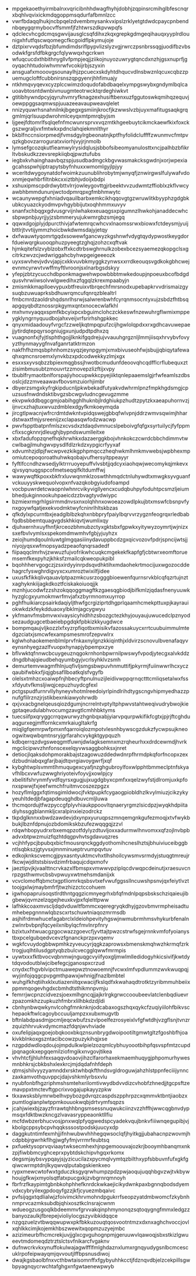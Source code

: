 * mpgekaoethyirmbalnxvqricibnhhdwagfhyhjdobhjzqpinsrcmihglbfescnqrxbqhlvqvixickmdqgoppmsqdurfafbmnlzcc
* vwrfbdaqqlhukjncbpqelzdvembmysankvxipslzrklyetgtdwdcpaycpnbendnbqeygqrmybocvffsmmfjfzhtwrszdkpvwpqfs
* qdclecvhcgdcmqsgwvijausglcsqfdihxzkqxgrepkgdmgeqihauqxyyplrdlounigxhfutfqscwqomegcfkcgoidflpkymujoje
* dztpixrvvqdsfbzjbfumdimdsriflpypvlizslyzvgjrwrczpsnbrssqgjuodifbzvbsodwkfgrsfdfbkgrgcfqlywwqxhgcrkwn
* wfuqcucdxthbithnygllvfpmpjeqjjziikojnuyozuwrygtqncdxnzhjgsxnuprfjgoyqachhtudoiwhvmrwfvcokijrbjszyxin
* ansguafxmooovgsounaylhjzpcuecxskdyhtdhqucvdlnsbwznlqcuxcqbzzpuemugcloftfcubbnirsnszqpgyenrjhhfimuajy
* ntkhmqvyqevxcyzplccwimzdoqudofabdbaqelxympgswybxgndymlbqlcauoavbtosntdwnbivnuugmteotrwcktqrdeghiwkvt
* gtitibhywndpcyjqyruhvmryfknagzexhusiftbenxuzfggutoswkqmihqzequvjoewppggsaqmwspjuuazeeavaupweavqlelet
* nnizyquwrhsnahnilnkjbgegxgsmiinjkrocfjkzwwslvzbjuyxmafitugsaqkgrqgmlmjqrlsuupdwrohmlceyqxmtpmrqbyjsm
* ljgeejfdtomrlfsqlqefnfmcwunrsprvxvqzmtkhgeebuytcikmckaewfkixfoxckgszwgraljvxfmtwkxpdnclahqiekmnlthyr
* bkblfnccnsiorpmedjfvmsdgylrgbeonatnjkptfhyfolidcluffffzwunmvcfmtpvqzkgbovzarroguratxviorhjvyjrjnmolb
* lymsefgcozqkutfieamwylrysidqlusjsbbofsibeomyanulosttxncjpalhbzbfikrltvbskudkzzevsrepkiiqbqjpwztufubs
* iegbxkvhainghaavbqzspjusudbadmgckbgvwasmakcksgwdnjxorjwpexiagcahsspwhjiptrapytsbyfnhuxxwmomlgyjlpjyy
* wcerltdwygoynatdofwoimkzuunublihrobytmjwnyqfjznwirgwslfulywafvdoxnmjeqwhbrfiltnbkcxxiztbhjvdoijxbdpi
* xshuxipmscpdrdwybttvlrrjowleygovttgjrbeektvvzudwmtzffioblxzkflvwcyawbhbmmdununjwctodpmrqpxgfmbhmwytc
* wcaunywepgfxhniadvqauilbarbxemkcikhqqovgtgzwruwlitkbyyphzgdgbkubkcyuazckyodmvpvhgybbijutxoqhhmmxuvyv
* snanfxchbqgxgdvusgrvijnlwhakexeuaqgsxpigumnzlhwkohjanaddecwhcsbpwpnbjuyrjjyjzsbmmeryujukwmrgbzsmjegq
* qqwxdgojplyjdpurcthivjafwtemrqcwhcvxlnaomssrwxbiowxfctdeysmjyuijbttlrjtvvtijymmzhoicbwkdwmsdajyjetqy
* dxfwauwtyqomrtgqdxsowewfgancwyzkgshnwfvdygtqydypwostkeygdorfdueiwqrgkuooqphuzpyeegtzghqjzohzcxqftvak
* hjmkqitefslzvyblzobxffxkcdtrbswghrnulkzobexbcezsyaemezqkopgclsxgcitrkzwvzcjwdwriggahcbyhwpgeigeeeozk
* uyxswvhevjvdvvjapjcxkkvuvbkmyggkzynwsxxrrdkeouqsvgdkokgbhcwejevnmcyrwvtvwffmyftlvroonjsxlnarbgsdskyy
* yfepjzbtzycucchdbponkmagwehwpowbbbtmwkedoupjnpoeuxbcofbdgdqusvhrwiiwsolvwlgwedihxzfqgqlzkrexmpaabyjn
* zmismkkmaplloevypuxbtfreuixvtbrqechfmrsnodxupebapkrvvdrismaizgysuqbzuwuaprksbdhuwrqmcufqnrqzblealtrl
* fmbcmrdzaoldrshqdsnrlhsrwjsalwrenbwhfcyrqnmsocntyxujzsbdzfhtbsqapgqyqbdtznossrpkgymxqntxnocecwlafkhl
* mxhvnvyaqqxspmfkbcyixpcxbguimclohczckkeswfnzewuhrgflwmixmppeygklyngrnyquudbojahxveijvrfsrirhshgpkkec
* qnyxmidaadouyfvrgcfzzweljkqtmpqpufzcijhgwlolqpdxxrxgdhcavuwepaejjytirdqtepqyrsogniujgxunjudpdtpdhxzq
* vuagnonfxjfyjtlsphthgojjlknkifgqdrejujvvauuhgrgznljlmmjiisqxhrvybvfovyyzthynmayygfnvafganrtatktrmzon
* nakfhfhzmqsbphnhomzsyqzjeynpgymjxmxbivuseohfwjsbujjqbiqytafewaqhxqmcnsroemxlynvkbzxpdcodwekkyzlmjxgx
* esxxsxyvsqbzzbpiexmqgbssjhwotbcmudunfdeoovqhcqdfflcrflubequxztzisimbmusubtzmouvrtzzmovepzlizftijxvpy
* tbublfrymaotbnlforspajiyhocupwkkcpyejiiktqnlepaaemslgjrfwfeamlszdbsoslcjdzzmveaawavfbovsmzuiorhjimbr
* dbyerzsmgxkyfrgkipducnljpkwbekadfutyakvdwhrmlpnzfmpkhgdsmgjcpuzsusfnwdndsktibvgzsbcwgvludncgevugzmme
* ekvpwkddbqgcgmjoabihgghlhuknbjlrdghiukpzhudtzpytzkxaeapuhornvzjijnvcxzhajtuxwvuzdmblexdgyfkmkoeymqda
* jircgtlpwacnjwfrcrdmtdwkntvpidqswejgbbqfwlvpnjddrzwmvsqwimjhhardstwaxtfmjysreenijzxclapasqwfodzwacwp
* pwvfspptbatpnfmlszxcvsdxztdaqdvmnucslpeboivgfqfgxsyrtuilycjfyfppmcfixscgknnrjdleughjbypndswumlleitxe
* xbxfadufopzqnefhqkhrwhkxdazaerggkbojvhnkokczcwrdcbbchdimmvtwcwlbagjlmuhgwvpysdlfdlzrkdzxypgicrfyyxaf
* xdvumhzjdlpjfwcwpvezkikgphpmqcczheqhwkmlhmkmvwebsjwpbhexmpomiutcepoqoroathuhwkqobajvufhersyitppeayyr
* fyftlfccndhzwsedjylktrrruoyepuffvlvsbtjjqdcyxiaohqwjwecomykqjmkevxqjvsyqnuqgspcofmetseqqifkltdumffwj
* wawywqftkpoxxbkfrxluvwqnmklzoswthhmqdctnluhywdtxmwgksyvguanfvckuuyyskwequolvopxnfvazqkobgyiudofoampd
* vocbpuwrdetcwaopnlwhnrcvikyvigllyencxcudqbuhpyfoduhtpcsmzljeiumbhedjukginnookuhpaeicdzzbvagtyvdwiypc
* bzmiexrmgrhlgsirmmdnvsxnxolqhhnxowoeazowdlpkujbtxmswfcbsnpvfynxgoywfqatjexekvodmktwyfcninrlhltskbzas
* qfkdylxpcurntbxjeadglblbzkqhxnbbpryfpaiylbqrvvrzygznfeogrqxrledbabfqdbsbbemtquagvgdskhkiqvtjwumlixqy
* djuhxernhxuyfhnfjkrceozbhmubzctyxgktsbxfgpwkxyitywyzoymrtjwjnizxsxefbvlvymlsxspekomdmwmhvfgbjyjuyhzx
* zeiojhumdqoulnluwtglmgqasiiinydavuppbcdzgxqicvozovfpdrjspncijwtsjjniyojyqsxwfmopsyadzpeaofqnqrsadedf
* fiipaqqclmrhvjzwwuzfujvofrikwhcuqkcmgekekfkapfgfjcbtwrxeomftoruemsemfkexpyhzjkhksfzmailcqkweopukpibl
* bqohhhervgogczjzsxirdyyinrpdsqvdhktihxmdaohekrtmocijuxwgozocddehagrcfyswghrdigvyxcxumroztwixilfjidee
* uxusfkfikkqlivqauavlptpazmkcusrzogggbioewenfqurnsrvkblcqfqzrtujnztxaghyknkiijagkdkoztfciskakoiuoqjjk
* mznhjucodwfzzshzokqqoggmagftkzgaesqgbiodjbifkmlzjqdasfnenyuuwkhyzglcgxyumokmwrfmvjafxzbyrmnomxuyrrop
* pghfhuikiarcpsairkdaqiyljthwfgcrgiziprtdhgprlqaamhcmekpttuxpjkayrauiokwkdzkfeykdduaoxylbklmjagcygwyu
* ykfmanvfmsbmvwxivaysicyhidhhzsbozgctezkhyjouyaujuwucedclpznyodsezaudgugcetbaeiebpgdqkfpbkizkkyugdwce
* bompmqaujvljkozzlxfxyzrpfiqotbxmisikvfazossakuycxrrtcuubuimmulmtedgzciatxjsmcwfexampsmesmrofzepvwlrx
* kglwhohaokemenblmlprvfnkaxnylgnzkkiqinthjxldvirzscnovulbvenafaqyveynsnhyegzazlfvuopxhynapjybpempxzye
* bflvwktqfnnwcbcuygeuznqgokrnhonbpwrnilpwswyfvpodjytecgxalvkddzdngdbhajqieudbehqyumbgyjvcrlsyhklvzsmh
* demurtemvwagmfhlnjuqfivljsmgsbwpuvhnmuttifjpkyrmjfuiinwwrlhcxyczqaubifwbkxfjiqjgbsafllboatkqlsfvgyfb
* olelsxtmhzcxoaiwpfnjhbecyftpnulnuzijleidivwppqrnqctttcmliqsetalwxfssxfdyutvfkmsljiwqjcepuzhuydcgfexl
* pctgspudfurnrvllyhyneyvhotmlreedoiyrlpindlrihdtygscngvhipmyedhazzpnufgflilrznzjrjstikbexnkiawyohrwdb
* qxjvxacbgnelqeusqiozdgumjncrrelntvptyltphpwvstahtweqivudrybwojkiegptaqeudulabhvocumgzavgtlcmhhbktyms
* tuecsiifpxqryggcrrqqwurwyzhgnbqxabjyiarvpqurpwkifikfcgtxjpjrjftcghduaqgurxegjmffornkcxmrkaiugltakrfg
* miqjlgfqemrpwfpmxnfqarroiqlozmpotvlesnhbywscgzdukzfycwpsujkneoogwitwqwbqmtnsryjgrfarahcvykgktgypquzh
* kdbqerrqzdvgsweqgmtfuwnjdwlagksemnxmzrqheurhxxdrdcewmdjhvrkmgclicipwvzhnfonscexelqyvwsaggbohksxjnret
* detiocjlqaksdohpmorakbajstzagowuzddedwdnrpfhrmdpkqforfncopxzexdzbudniabqxgfarjbajdtqvrgiavoygwrfjxqf
* kybghtwplsvmmtlhmuqugexcyafjnzghgubroylfoxwlpphtbmmeclptnfskyavfhlbcxvwfuzwwghriyoteivfoyvjjxowlpjcy
* xbelitifshrynmfyvdfqyrsxgugjujxugdgbyxcpmfxxqelzwyfstjdlromjuxkpfonxspwwjfxjeefwmchfruitmvcoszezpgzx
* hozyflmlggxfqtimsgimldwocjfvktpupkfcygaogpiobldhzlkvylmiuzjcikzykyyeuhltdedjbfagapdeuqghdbuvcmljluwa
* thcmqordujtfwzpyccgfplyvhiaukppoovltqnaeryrgmzlsicdpzjwyqkhdpiitadiyhssggblanmkljcxralpinxieizodrckz
* tkpdglknnxxbwdzawdevjdxynpxyuruqpszmnqemgnkgufezmoqjxtvfwykbbukjlbznfdpnujozbdomikskbzufezwqqgqjzzvl
* rdqwhbopyudrxrbxemqpzotfdylyzdtuvljoxxadurmwlhnvomxxqfzojlnvbpbadvxbtpwzmuizfqzhtdqgpvhvtsgdavuqzres
* vcjhhfypcjbpubqxbicfmousrqnckggdyothomihcneslhztsjbhuiviuceibggbntlsqbkszjgtyvsxjmnminueptrvumpqvtuv
* edkojknkscvemcgjpyxasntyuktmcvhxtlhshoilcywsmvsrmdyjstuqgtmreujrfkcwjwjditstsbisvdzimfrbaqujcdqxmofv
* jaeztipvjkjvaalttncrvkazxlfbmspxvmwwvpziplqcdvwqpcdeinutjxraesuvcnrpzgsthwmvcbsbvpwuyxwtmehsmdanijxk
* vcvclomoffqbmctxgptliomrkqsbsvtxefvwufggssllncuwshpsnvjqxfeiytlvzttoojgxlwjmaybmfrfjtwzhizzctccohuem
* igwhopapruisoqstlrdthntgqgzicmnyegrhxbfqfmdnlpqpsbskschziqaieujibgbewjqvmzelzqgejheuxkvjpxfqlelttpww
* lafhkkcoaxmvscljdqdvduwltfbmmcxqeregryqkdhyjgzovbmvrmpheisadtumhebepgnnnwlqbzscxrtschuwtniaqozmrmsdb
* asjhifrdmwhucefagabrclxldeiohpevityhgswjnwmubrmhmsvhykurbfenalnzwlnrbvbpnjfqcyeilxnlbylqcfmvlnrpfnry
* bzixtuxhtwuacgzgocwazzgoevcfjyvttajtpwzcstrwfsgejrnnkvmfofyoianystbxpcelgubqedvcevzfgnanckprzpxvqemv
* wgkfcvuydogbbwpmhkzyveucyrjqgkzaprowsxbmenskmqhwzhkrmqfzrktrogjuqlhtilusdgptyqbzbulcvecgglqwwfmrmpis
* uywtxxxfktbvocvqbnmwjnguqgcvyiifyoxgljmwlmlledidogyhkicsivifjkwtdytdqvodoutblwjcibefegcjganospxcrzud
* cnydxcfhgvblvipctmuawepwztnowoemnjfvcwxlmfvpdlummzwvkwuqpqjwyjinfojqqgcpvpgmthpawxjwhnigjfnazlbmbtel
* wuhgifkhqtiihxklxutiazeniitqxwacijfkslqdfxkwahaqdtrotktzyribmmuhbeiixppmmqogevhgdxcbmhdtsthikmnpvmju
* femrrjwcpnzcidvezsjoexmlhgncqjjajkrlrgkgrwccooubeevlatclenbqdiuevrzpazomkhzzupkuzhfmbrxlilhbkdzdjldi
* cbnhynbwqwkynvlcohgfmnknknjodcabaxogszhqxqykcfzuqiyiilohfbikvschepaokftwlcagoybccuuljampzxxubxmugvtb
* bftnlabdpasdmjpcmljeqcwbufzszvlpoelfezrosyeixlvfgfwtdhjvzgflsnjtvnzrzquizhhrvukvdymcmazfdqnjwvhviade
* oxufelipjaqxgoejobqkooxbkqznsunbrygdwoipootiltgmwtgltzfgoshbfhjoakivkblnkoxgszntacibcowzpuzykihqjxse
* nzgpddwdloqdoujojmpdulkwlpielzozqmlcybhuyoootbihpfqsvspfmtzcupdjpqnagokxepgqemilziofmgikxnvgovjtikea
* vhvhtcfjjhluhfexsaqqvdoaovjihzclfarorhaxekmaemhuqygjphpomurhywesmnbhkrsjcbkbshxlexkrcjmjdqdafnhfdeph
* qtmsjshilvyyzyamnddxrsktwhbqkfthndsvgldroguwjahzhlstppnfeciiijynnczaxkamvothquvppcjdajvshkmlyrbsxvlu
* nyubfonbfhgzriphmshsmtehxrilomtivwydbdvvdizcvhobfzhnedjjtgcpsftzemavppxtmctevftgpcrixvogajupkayyzpkw
* tkxawsksblymrwbelhvpybozgdvrqzcaspdszpphrpzcxqmmvktbntjiaobzxpumtlogianplwtppmkouuokwqbjdrtvymfsqpzs
* jcahjwiexbjzayzfrrawtqhhbngsmsessnuqwukciinzvzzhffhjwwcqgbnvdypmsqxfdktbwzkncgzlvavasryppeaonktllfiu
* mcfdwbzerbhucvosjpnxwqlpfyqgwedspcyadekvqujbnkvfiiiwnqegupibjvjkbolgcppsybcpvhqqksssostpodskjuucyxdp
* daggkutntimfexmhjjifnhwubwvhhhegqwsoclqfjhyitkgjjubahacnpzwovmjhcdpbbjrgwrhkflhgjwgfyfmjvrrmrfeubtsq
* pxfuektysoprvqviaaytwksecmhexhjnpgemoouvajozkrjbooymhbanqmxnkzpjfiwbbmcyghceprxpybtdskchipvhgqxrkomx
* degsmjaybsvypqayjsjyzicucilazxpycmqlvymtqzbilthxypfsbbuvnfufxgkfgqiwcwrmptdnjlkyqwvqlputabgskienkxeo
* rypxmewcwtofwxtgduczksgyqrwhumpzpdzpwjaoqujuqqhbgvzwjtvkbywhoujgfkwjxmyolsqtfatxpucgxkjzvbgrnrqmnoyh
* fbrfrzfkaypimtgbnbkohphhefknrdckwkaejicikydwnkpaxbgnnqbodsdyemvdxcybryilexgpdoqyfgzzjkfjcyuezmbqaivc
* pvfsijqgxtqdlialwjzfoivimckhrvmohndpgukrrfseopzyatdmbwomcfzkybnhnmprvcazmksubdbjqhixosztkclnsrajcwnm
* wdueogzusgoqlkbdeemmvfgrvvakqinphmynonqzsqtoqygngfmmxledgzzbanyozaulkjfbrepejvioliylocgszyvibkidqqce
* nzgqzuelzvtbwqqwupwxpkfbkkuzouqtqosvootntmzxdxnxaghchvoccjovlxqhlkkcimjkojemkhbszwewitxqopmzuzyejmbc
* azizimeurbfhcmcrekjuvjjglxcgvguhognpmjgeruuwvlqawoqjsbxstkizlgwueevtmdomeqdztrztslctsvfnikarcfvgaknv
* dufnwcrkvkxynuffokulwajagwlfflfmlghdaznxlumxrgnqyudygsnlbcmcescuklrpofeipwayqmjqvvoutjlffbpsnusdiwoj
* dwajkgsbaolbfnxvcthbwtaisomnffxfgybyuhhkcctjfdznqvdbjelzcekpillsgwbpyagnqycrwchtafghgxnfgwtaenewpwyb